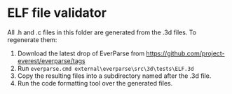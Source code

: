 ELF file validator
=================

All .h and .c files in this folder are generated from the .3d files. To regenerate them:
1) Download the latest drop of EverParse from https://github.com/project-everest/everparse/tags
2) Run ```everparse.cmd external\everparse\src\3d\tests\ELF.3d```
3) Copy the resulting files into a subdirectory named after the .3d file.
4) Run the code formatting tool over the generated files.
